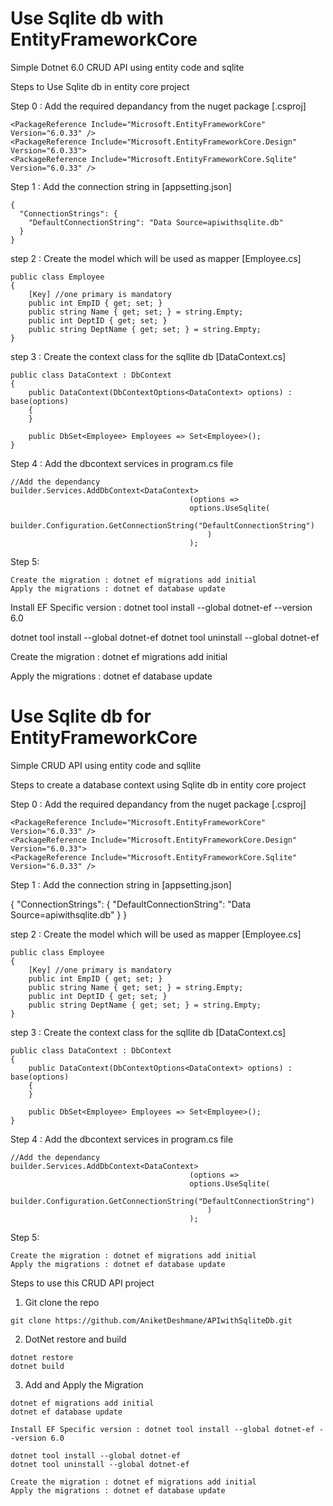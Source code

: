 
# Use Sqlite db with EntityFrameworkCore

Simple Dotnet 6.0 CRUD API using entity code and sqlite

Steps to Use Sqlite db in entity core project 

Step 0 : Add the required depandancy from the nuget package [.csproj]

    <PackageReference Include="Microsoft.EntityFrameworkCore" Version="6.0.33" />
    <PackageReference Include="Microsoft.EntityFrameworkCore.Design" Version="6.0.33">
    <PackageReference Include="Microsoft.EntityFrameworkCore.Sqlite" Version="6.0.33" />

Step 1 : Add the connection string in [appsetting.json]
```
{
  "ConnectionStrings": {
    "DefaultConnectionString": "Data Source=apiwithsqlite.db"
  }
}
```

step 2 : Create the model which will be used as mapper [Employee.cs]

    public class Employee
    {
        [Key] //one primary is mandatory
        public int EmpID { get; set; }
        public string Name { get; set; } = string.Empty;
        public int DeptID { get; set; }
        public string DeptName { get; set; } = string.Empty;    
    }

step 3 : Create the context class for the sqllite db [DataContext.cs]

    public class DataContext : DbContext
    {
        public DataContext(DbContextOptions<DataContext> options) : base(options)
        {
        }

        public DbSet<Employee> Employees => Set<Employee>(); 
    }


Step 4 : Add the dbcontext services in program.cs file
```
//Add the dependancy
builder.Services.AddDbContext<DataContext>
                                        (options => 
                                        options.UseSqlite(
                                            builder.Configuration.GetConnectionString("DefaultConnectionString")
                                            )
                                        );
```
Step 5: 
```
Create the migration : dotnet ef migrations add initial
Apply the migrations : dotnet ef database update
```


Install EF Specific version : dotnet tool install --global dotnet-ef --version 6.0

dotnet tool install --global dotnet-ef
dotnet tool uninstall --global dotnet-ef

Create the migration : dotnet ef migrations add initial

Apply the migrations : dotnet ef database update

# Use Sqlite db for EntityFrameworkCore

Simple CRUD API using entity code and sqllite

Steps to create a database context using Sqlite db in entity core project 

Step 0 : Add the required depandancy from the nuget package [.csproj]

    <PackageReference Include="Microsoft.EntityFrameworkCore" Version="6.0.33" />
    <PackageReference Include="Microsoft.EntityFrameworkCore.Design" Version="6.0.33">
    <PackageReference Include="Microsoft.EntityFrameworkCore.Sqlite" Version="6.0.33" />

Step 1 : Add the connection string in [appsetting.json]

{
  "ConnectionStrings": {
    "DefaultConnectionString": "Data Source=apiwithsqlite.db"
  }
}


step 2 : Create the model which will be used as mapper [Employee.cs]

    public class Employee
    {
        [Key] //one primary is mandatory
        public int EmpID { get; set; }
        public string Name { get; set; } = string.Empty;
        public int DeptID { get; set; }
        public string DeptName { get; set; } = string.Empty;    
    }

step 3 : Create the context class for the sqllite db [DataContext.cs]

    public class DataContext : DbContext
    {
        public DataContext(DbContextOptions<DataContext> options) : base(options)
        {
        }

        public DbSet<Employee> Employees => Set<Employee>(); 
    }


Step 4 : Add the dbcontext services in program.cs file
```
//Add the dependancy
builder.Services.AddDbContext<DataContext>
                                        (options => 
                                        options.UseSqlite(
                                            builder.Configuration.GetConnectionString("DefaultConnectionString")
                                            )
                                        );
```

Step 5: 
```
Create the migration : dotnet ef migrations add initial
Apply the migrations : dotnet ef database update

```
Steps to use this CRUD API project
1) Git clone the repo
```
git clone https://github.com/AniketDeshmane/APIwithSqliteDb.git
```
2) DotNet restore and build
```
dotnet restore
dotnet build
```
3) Add and Apply the Migration  
```
dotnet ef migrations add initial
dotnet ef database update
```



```
Install EF Specific version : dotnet tool install --global dotnet-ef --version 6.0
```
```
dotnet tool install --global dotnet-ef
dotnet tool uninstall --global dotnet-ef
```
```
Create the migration : dotnet ef migrations add initial
Apply the migrations : dotnet ef database update
```
